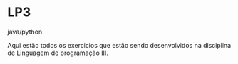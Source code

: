 # LP3
java/python

Aqui estão todos os exercicios que estão sendo desenvolvidos na disciplina de Linguagem de programação III.
